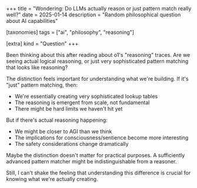 +++
title = "Wondering: Do LLMs actually reason or just pattern match really well?"
date = 2025-01-14
description = "Random philosophical question about AI capabilities"

[taxonomies]
tags = ["ai", "philosophy", "reasoning"]

[extra]
kind = "Question"
+++

Been thinking about this after reading about o1's "reasoning" traces. Are we seeing actual logical reasoning, or just very sophisticated pattern matching that looks like reasoning?

The distinction feels important for understanding what we're building. If it's "just" pattern matching, then:

- We're essentially creating very sophisticated lookup tables
- The reasoning is emergent from scale, not fundamental
- There might be hard limits we haven't hit yet

But if there's actual reasoning happening:

- We might be closer to AGI than we think
- The implications for consciousness/sentience become more interesting
- The safety considerations change dramatically

Maybe the distinction doesn't matter for practical purposes. A sufficiently advanced pattern matcher might be indistinguishable from a reasoner.

Still, I can't shake the feeling that understanding this difference is crucial for knowing what we're actually creating.
